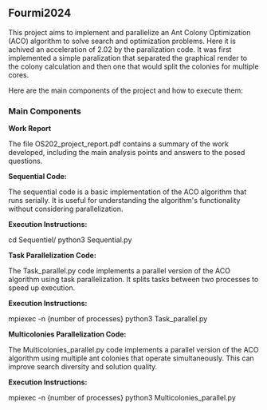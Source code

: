 ## Fourmi2024

This project aims to implement and parallelize an Ant Colony Optimization (ACO) algorithm to solve search and optimization problems. Here it is achived an acceleration of 2.02 by the paralization code. It was first implemented a simple paralization that separated the graphical render to the colony calculation and then one that would split the colonies for multiple cores.

Here are the main components of the project and how to execute them:

### Main Components

**Work Report**

The file OS202_project_report.pdf contains a summary of the work developed, including the main analysis points and answers to the posed questions.
   
**Sequential Code:**

The sequential code is a basic implementation of the ACO algorithm that runs serially. It is useful for understanding the algorithm's functionality without considering parallelization.

**Execution Instructions:**

cd Sequentiel/
python3 Sequential.py

**Task Parallelization Code:**

The Task_parallel.py code implements a parallel version of the ACO algorithm using task parallelization. It splits tasks between two processes to speed up execution.

**Execution Instructions:**

mpiexec -n {number of processes} python3 Task_parallel.py

**Multicolonies Parallelization Code:**

The Multicolonies_parallel.py code implements a parallel version of the ACO algorithm using multiple ant colonies that operate simultaneously. This can improve search diversity and solution quality.

**Execution Instructions:**

mpiexec -n {number of processes} python3 Multicolonies_parallel.py
